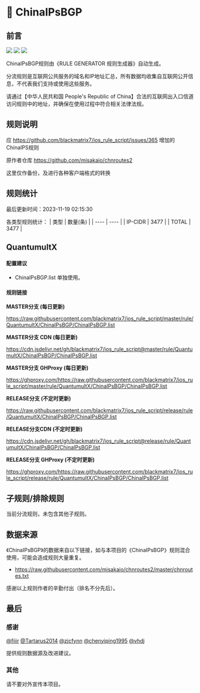 # 🧸 ChinaIPsBGP

## 前言

![](https://shields.io/badge/-移除重复规则-ff69b4) ![](https://shields.io/badge/-DOMAIN--SUFFIX间合并-critical) ![](https://shields.io/badge/-DOMAIN--SUFFIX与DOMAIN--KEYWORD合并-blue) 

ChinaIPsBGP规则由《RULE GENERATOR 规则生成器》自动生成。

分流规则是互联网公共服务的域名和IP地址汇总，所有数据均收集自互联网公开信息，不代表我们支持或使用这些服务。

请通过【中华人民共和国 People's Republic of China】合法的互联网出入口信道访问规则中的地址，并确保在使用过程中符合相关法律法规。

## 规则说明
应 https://github.com/blackmatrix7/ios_rule_script/issues/365 增加的ChinaIPS规则

原作者仓库 https://github.com/misakaio/chnroutes2

这里仅作备份，及进行各种客户端格式的转换

## 规则统计

最后更新时间：2023-11-19 02:15:30

各类型规则统计：
| 类型 | 数量(条)  | 
| ---- | ----  |
| IP-CIDR | 3477  | 
| TOTAL | 3477  | 


## QuantumultX 

#### 配置建议
- ChinaIPsBGP.list 单独使用。

#### 规则链接
**MASTER分支 (每日更新)**

https://raw.githubusercontent.com/blackmatrix7/ios_rule_script/master/rule/QuantumultX/ChinaIPsBGP/ChinaIPsBGP.list

**MASTER分支 CDN (每日更新)**

https://cdn.jsdelivr.net/gh/blackmatrix7/ios_rule_script@master/rule/QuantumultX/ChinaIPsBGP/ChinaIPsBGP.list

**MASTER分支 GHProxy (每日更新)**

https://ghproxy.com/https://raw.githubusercontent.com/blackmatrix7/ios_rule_script/master/rule/QuantumultX/ChinaIPsBGP/ChinaIPsBGP.list

**RELEASE分支 (不定时更新)**

https://raw.githubusercontent.com/blackmatrix7/ios_rule_script/release/rule/QuantumultX/ChinaIPsBGP/ChinaIPsBGP.list

**RELEASE分支CDN (不定时更新)**

https://cdn.jsdelivr.net/gh/blackmatrix7/ios_rule_script@release/rule/QuantumultX/ChinaIPsBGP/ChinaIPsBGP.list

**RELEASE分支 GHProxy (不定时更新)**

https://ghproxy.com/https://raw.githubusercontent.com/blackmatrix7/ios_rule_script/release/rule/QuantumultX/ChinaIPsBGP/ChinaIPsBGP.list

## 子规则/排除规则


当前分流规则，未包含其他子规则。

## 数据来源

《ChinaIPsBGP》的数据来自以下链接，如与本项目的《ChinaIPsBGP》规则混合使用，可能会造成规则大量重复。

- https://raw.githubusercontent.com/misakaio/chnroutes2/master/chnroutes.txt


感谢以上规则作者的辛勤付出（排名不分先后）。

## 最后

### 感谢

[@fiiir](https://github.com/fiiir) [@Tartarus2014](https://github.com/Tartarus2014) [@zjcfynn](https://github.com/zjcfynn) [@chenyiping1995](https://github.com/chenyiping1995) [@vhdj](https://github.com/vhdj)

提供规则数据源及改进建议。

### 其他

请不要对外宣传本项目。